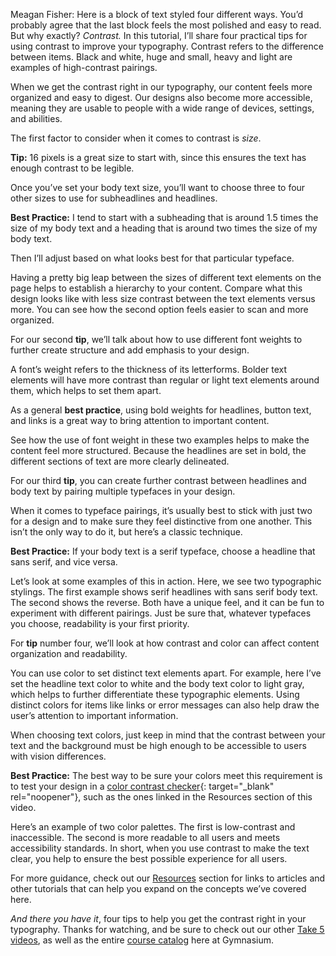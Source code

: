 Meagan Fisher: Here is a block of text styled four different ways. You’d probably agree that the last block feels the most polished and easy to read. But why exactly? *Contrast.*
In this tutorial, I’ll share four practical tips for using contrast to improve your typography. Contrast refers to the difference between items. Black and white, huge and small, heavy and light are examples of high-contrast pairings.

When we get the contrast right in our typography, our content feels more organized and easy to digest. Our designs also become more accessible, meaning they are usable to people with a wide range of devices, settings, and abilities.

The first factor to consider when it comes to contrast is *size*.

**Tip:** 16 pixels is a great size to start with, since this ensures the text has enough contrast to be legible.

Once you’ve set your body text size, you’ll want to choose three to four other sizes to use for subheadlines and headlines.

**Best Practice:** I tend to start with a subheading that is around 1.5 times the size of my body text and a heading that is around two times the size of my body text.

Then I’ll adjust based on what looks best for that particular typeface.

Having a pretty big leap between the sizes of different text elements on the page helps to establish a hierarchy to your content. Compare what this design looks like with less size contrast between the text elements versus more. You can see how the second option feels easier to scan and more organized.

For our second **tip**, we’ll talk about how to use different font weights to further create structure and add emphasis to your design.

A font’s weight refers to the thickness of its letterforms. Bolder text elements will have more contrast than regular or light text elements around them, which helps to set them apart.

As a general **best practice**, using bold weights for headlines, button text, and links is a great way to bring attention to important content.

See how the use of font weight in these two examples helps to make the content feel more structured. Because the headlines are set in bold, the different sections of text are more clearly delineated.

For our third **tip**, you can create further contrast between headlines and body text by pairing multiple typefaces in your design.

When it comes to typeface pairings, it’s usually best to stick with just two for a design and to make sure they feel distinctive from one another. This isn’t the only way to do it, but here’s a classic technique.

**Best Practice:** If your body text is a serif typeface, choose a headline that sans serif, and vice versa.

Let’s look at some examples of this in action. Here, we see two typographic stylings. The first example shows serif headlines with sans serif body text. The second shows the reverse. Both have a unique feel, and it can be fun to experiment with different pairings. Just be sure that, whatever typefaces you choose, readability is your first priority.

For **tip** number four, we’ll look at how contrast and color can affect content organization and readability.

You can use color to set distinct text elements apart. For example, here I’ve set the headline text color to white and the body text color to light gray, which helps to further differentiate these typographic elements. Using distinct colors for items like links or error messages can also help draw the user’s attention to important information.

When choosing text colors, just keep in mind that the contrast between your text and the background must be high enough to be accessible to users with vision differences.

**Best Practice:** The best way to be sure your colors meet this requirement is to test your design in a [color contrast checker][1]{: target="_blank" rel="noopener"}, such as the ones linked in the Resources section of this video.

Here’s an example of two color palettes. The first is low-contrast and inaccessible. The second is more readable to all users and meets accessibility standards. In short, when you use contrast to make the text clear, you help to ensure the best possible experience for all users.

For more guidance, check out our [Resources][0] section for links to articles and other tutorials that can help you expand on the concepts we’ve covered here.

*And there you have it*, four tips to help you get the contrast right in your typography. Thanks for watching, and be sure to check out our other [Take 5 videos][2], as well as the entire [course catalog][3] here at Gymnasium.

[0]: #tutorial-resources
[1]: https://webaim.org/resources/contrastchecker/
[2]: /courses/take5/
[3]: /courses/
